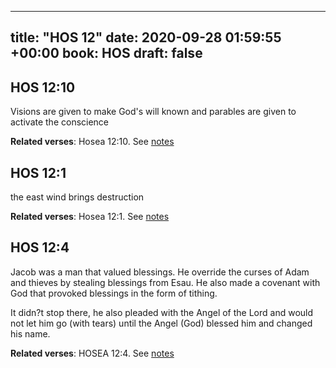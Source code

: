 
---
title: "HOS 12"
date: 2020-09-28 01:59:55 +00:00
book: HOS
draft: false
---

## HOS 12:10

Visions are given to make God's will known and parables are given to activate the conscience

**Related verses**: Hosea 12:10. See [notes](https://my.bible.com/notes/3528268620919202746)


## HOS 12:1

the east wind brings destruction

**Related verses**: Hosea 12:1. See [notes](https://my.bible.com/notes/3528265902741775248)


## HOS 12:4

Jacob was a man that valued blessings. He override the curses of Adam and thieves by stealing blessings from Esau. He also made a covenant with God that provoked blessings in the form of tithing.

It didn?t stop there, he also pleaded with the Angel of the Lord and would not let him go (with tears) until the Angel (God) blessed him and changed his name.

**Related verses**: HOSEA 12:4. See [notes](https://my.bible.com/notes/3232824299367424698)


